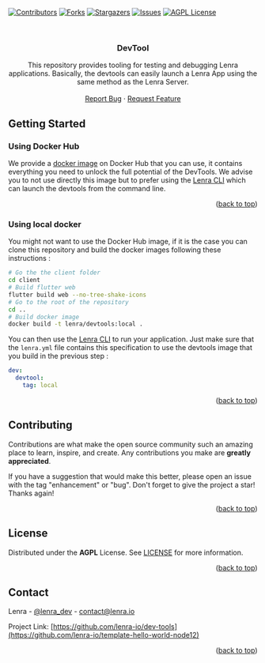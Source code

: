 <div id="top"></div>
<!--
*** Thanks for checking out the Best-README-Template. If you have a suggestion
*** that would make this better, please fork the repo and create a pull request
*** or simply open an issue with the tag "enhancement".
*** Don't forget to give the project a star!
*** Thanks again! Now go create something AMAZING! :D
-->



<!-- PROJECT SHIELDS -->
<!--
*** I'm using markdown "reference style" links for readability.
*** Reference links are enclosed in brackets [ ] instead of parentheses ( ).
*** See the bottom of this document for the declaration of the reference variables
*** for contributors-url, forks-url, etc. This is an optional, concise syntax you may use.
*** https://www.markdownguide.org/basic-syntax/#reference-style-links
-->
[![Contributors][contributors-shield]][contributors-url]
[![Forks][forks-shield]][forks-url]
[![Stargazers][stars-shield]][stars-url]
[![Issues][issues-shield]][issues-url]
[![AGPL License][license-shield]][license-url]



<!-- PROJECT LOGO -->
<br />
<div align="center">
  <!-- <a href="https://github.com/lenra-io/template-hello-world-node12">
    <img src="images/logo.png" alt="Logo" width="80" height="80">
  </a> -->

<h3 align="center">DevTool</h3>

  <p align="center">
    This repository provides tooling for testing and debugging Lenra applications. Basically, the devtools can easily launch a Lenra App using the same method as the Lenra Server.
    <br />
    <br />
    <!-- <a href="https://github.com/lenra-io/template-hello-world-node12">View Demo</a>
    · -->
    <a href="https://github.com/lenra-io/dev-tools/issues">Report Bug</a>
    ·
    <a href="https://github.com/lenra-io/dev-tools/issues">Request Feature</a>
  </p>
</div>

<!-- GETTING STARTED -->
## Getting Started

### Using Docker Hub

We provide a [docker image](https://hub.docker.com/r/lenra/devtools) on Docker Hub that you can use, it contains everything you need to unlock the full potential of the DevTools. We advise you to not use directly this image but to prefer using the [Lenra CLI](https://github.com/lenra-io/lenra_cli) which can launch the devtools from the command line.

<p align="right">(<a href="#top">back to top</a>)</p>

### Using local docker

You might not want to use the Docker Hub image, if it is the case you can clone this repository and build the docker images following these instructions :

```bash
# Go the the client folder
cd client
# Build flutter web
flutter build web --no-tree-shake-icons
# Go to the root of the repository
cd ..
# Build docker image
docker build -t lenra/devtools:local .
```

You can then use the [Lenra CLI](https://github.com/lenra-io/lenra_cli) to run your application. Just make sure that the `lenra.yml` file contains this specification to use the devtools image that you build in the previous step :

```yml
dev:
  devtool:
    tag: local
```

<p align="right">(<a href="#top">back to top</a>)</p>


<!-- CONTRIBUTING -->
## Contributing

Contributions are what make the open source community such an amazing place to learn, inspire, and create. Any contributions you make are **greatly appreciated**.

If you have a suggestion that would make this better, please open an issue with the tag "enhancement" or "bug".
Don't forget to give the project a star! Thanks again!

<p align="right">(<a href="#top">back to top</a>)</p>



<!-- LICENSE -->
## License

Distributed under the **AGPL** License. See [LICENSE](./LICENSE) for more information.

<p align="right">(<a href="#top">back to top</a>)</p>



<!-- CONTACT -->
## Contact

Lenra - [@lenra_dev](https://twitter.com/lenra_dev) - contact@lenra.io

Project Link: [https://github.com/lenra-io/dev-tools](https://github.com/lenra-io/template-hello-world-node12)

<p align="right">(<a href="#top">back to top</a>)</p>


<!-- MARKDOWN LINKS & IMAGES -->
<!-- https://www.markdownguide.org/basic-syntax/#reference-style-links -->
[contributors-shield]: https://img.shields.io/github/contributors/lenra-io/dev-tools.svg?style=for-the-badge
[contributors-url]: https://github.com/lenra-io/dev-tools/graphs/contributors
[forks-shield]: https://img.shields.io/github/forks/lenra-io/dev-tools.svg?style=for-the-badge
[forks-url]: https://github.com/lenra-io/dev-tools/network/members
[stars-shield]: https://img.shields.io/github/stars/lenra-io/dev-tools.svg?style=for-the-badge
[stars-url]: https://github.com/lenra-io/dev-tools/stargazers
[issues-shield]: https://img.shields.io/github/issues/lenra-io/dev-tools.svg?style=for-the-badge
[issues-url]: https://github.com/lenra-io/dev-tools/issues
[license-shield]: https://img.shields.io/github/license/lenra-io/dev-tools.svg?style=for-the-badge
[license-url]: https://github.com/lenra-io/dev-tools/blob/master/LICENSE
